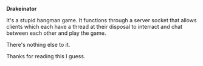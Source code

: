 **Drakeinator**

It's a stupid hangman game. It functions through a server socket that allows clients which each have a thread at their disposal to interract and chat between each other and play the game.

There's nothing else to it.

Thanks for reading this I guess.
